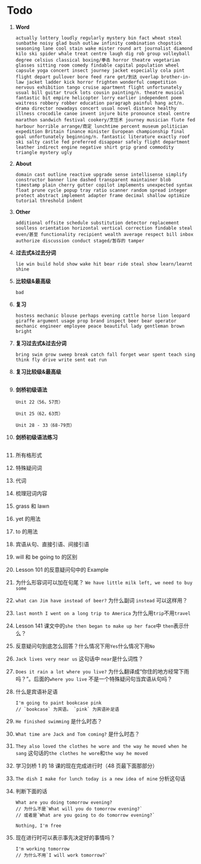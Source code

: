 # Todo

1. **Word**

   ```
   actually lottery loudly regularly mystery bin fact wheat steal sunbathe noisy glad bush outlaw infinity combination chopstick seasoning lane cool stain wake mister round art journalist diamond kilo ski spider whale treat centre laugh dig rob group volleyball degree celsius classical boxing/拳击 horror theatre vegetarian glasses sitting room comedy findable capital population wheel capsule yoga concert insect journey jacket especially cola pint flight depart pullover bore feed rare get/到达 overlap brother-in-law jacket ladder kick horror frighten wonderful competition nervous exhibition tango cruise apartment flight unfortunately usual bill guitar truck lots cousin painting/n. theatre musical fantastic bit empire helicopter lorry earlier independent poem waitress robbery robber education paragraph painful hang act/n. drama director nowadays concert usual novel distance healthy illness crocodile canoe invent injure bite pronounce steal centre marathon sandwich festival cookery/烹饪术 journey musician flute fed harbour horrible arrange/商定 lunchtime percent museum politician expedition Britain finance minister European championship final goal unfortunately beginning/n. fantastic literature exactly roof ski salty castle fed preferred disappear safely flight department leather indirect engine negative shirt grip grand commodity triangle mystery ugly
   ```

2. **About**

   ```
   domain cast outline reactive upgrade sense intellisense simplify constructor banner line dashed transparent maintainer blob timestamp plain cherry gutter copilot implements unexpected syntax float prune cycle popup tray ratio scanner random spread integer protect abstract implement adapter frame decimal shallow optimize tutorial threshold indent
   ```

3. **Other**

   ```
   additional offsite schedule substitution detector replacement soulless orientation horizontal vertical correction findable steal even/甚至 functionality recipient wealth average respect bill inbox authorize discussion conduct staged/暂存的 tamper
   ```

4. **过去式&过去分词**

   ```
   lie win build hold show wake hit bear ride steal show learn/learnt shine
   ```

5. **比较级&最高级**

   ```
   bad
   ```

6. **复习**

   ```
   hostess mechanic blouse perhaps evening cattle horse lion leopard giraffe argument usage prop brand inspect beer bear operator mechanic engineer employee peace beautiful lady gentleman brown bright
   ```

7. **复习过去式&过去分词**

   ```
   bring swim grow sweep break catch fall forget wear spent teach sing think fly drive write sent eat run
   ```

8. **复习比较级&最高级**

   ```

   ```

9. **剑桥初级语法**

   ```
   Unit 22（56，57页）

   Unit 25（62，63页）

   Unit 28 - 33（68-79页）
   ```

10. **剑桥初级语法练习**

    ```

    ```

11. 所有格形式

12. 特殊疑问词

13. 代词

14. 梳理冠词内容

15. grass 和 lawn

16. yet 的用法

17. to 的用法

18. 宾语从句、直接引语、间接引语

19. will 和 be going to 的区别

20. Lesson 101 的反意疑问句中的 Example

21. 为什么形容词可以加在句尾？ `We have little milk left, we need to buy some`

22. `what can Jim have instead of beer?` 为什么副词 `instead` 可以这样用？

23. `last month I went on a long trip to America` 为什么用`trip`不用`travel`

24. Lesson 141 课文中的`she then began to make up her face`中 `then`表示什么？

25. 反意疑问句到底怎么回答？什么情况下用`Yes`什么情况下用`No`

26. `Jack lives very near us` 这句话中 `near`是什么词性？

27. `Does it rain a lot where you live?` 为什么翻译成“你住的地方经常下雨吗？”。后面的`where you live` 不是一个特殊疑问句当宾语从句吗？

28. 什么是宾语补足语

    ```
    I'm going to paint bookcase pink
    // `bookcase` 为宾语。 `pink` 为宾语补足语
    ```

29. `He finished swimming` 是什么时态？

30. `What time are Jack and Tom coming?` 是什么时态？

31. `They also loved the clothes he wore and the way he moved when he sang` 这句话的`the clothes he wore`和`the way he moved`

32. 学习剑桥 1 的 18 课的现在完成进行时（48 页最下面那部分）

33. `The dish I make for lunch today is a new idea of mine` 分析这句话

34. 判断下面的话

    ```
    What are you doing tomorrow evening?
    // 为什么不是`What will you do tomorrow evening?`
    // 或者是`What are you going to do tomorrow evening?`

    Nothing, I'm free
    ```

35. 现在进行时可以表示事先决定好的事情吗？

    ```
    I'm working tomorrow
    // 为什么不用`I will work tomorrow?`
    ```
